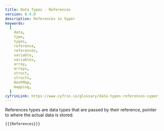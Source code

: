 ```yaml
---
title: Data Types - References
version: 0.4.0
description: References in Vyper
keywords:
  [
    data,
    type,
    types,
    reference,
    references,
    variable,
    variables,
    array,
    arrays,
    struct,
    structs,
    HashMap,
    mapping,
  ]
cyfrinLink: https://www.cyfrin.io/glossary/data-types-references-vyper-code-example
---
```


References types are data types that are passed by their reference, pointer to where the actual data is stored.

```vyper
{{{References}}}
```
